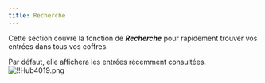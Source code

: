 ```yaml
---
title: Recherche
---
```

Cette section couvre la fonction de ***Recherche*** pour rapidement trouver vos entrées dans tous vos coffres.  

Par défaut, elle affichera les entrées récemment consultées.  
![!!Hub4019.png](https://webdevolutions.azureedge.net/docs/fr/hub/Hub4019.png) 

